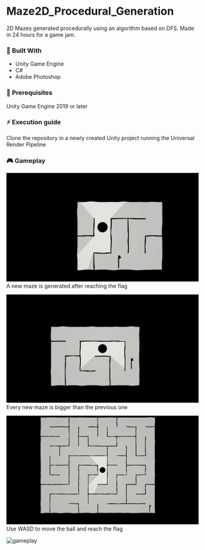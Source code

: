 # Maze2D_Procedural_Generation
 2D Mazes generated procedurally using an algorithm based on DFS. 
 Made in 24 hours for a game jam.


### 🔧 Built With
* Unity Game Engine
* C#
* Adobe Photoshop


### 🐣 Prerequisites
Unity Game Engine 2019 or later


### ⚡ Execution guide
Clone the repository in a newly created Unity project running the Universal Render Pipeline

### 🎮 Gameplay



![1]
A new maze is generated after reaching the flag

![2]
Every new maze is bigger than the previous one

![3]
Use WASD to move the ball and reach the flag


![gameplay]







<!-- Links -->
[1]: ./ScreenShots/1.png
[2]: ./ScreenShots/2.png
[3]: ./ScreenShots/3.png
[gameplay]: ./ScreenShots/gameplay.gif
